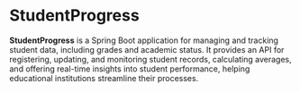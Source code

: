 # StudentProgress
**StudentProgress** is a Spring Boot application for managing and tracking student data, including grades and academic status. It provides an API for registering, updating, and monitoring student records, calculating averages, and offering real-time insights into student performance, helping educational institutions streamline their processes.
